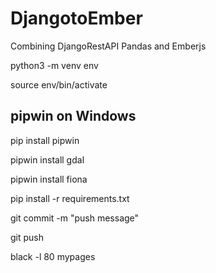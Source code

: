 # DjangotoEmber

 Combining DjangoRestAPI Pandas and Emberjs

python3 -m venv env

source env/bin/activate

## pipwin on Windows

pip install pipwin

pipwin install gdal

pipwin install fiona

pip install -r requirements.txt

git commit -m "push message"

git push

black -l 80 mypages
